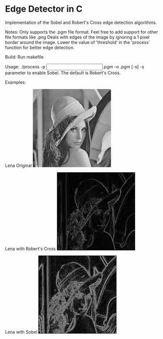 # Edge Detector in C
Implementation of the Sobel and Robert's Cross edge detection algorithms.

Notes:
  Only supports the .pgm file format. Feel free to add support for other file formats like .png
  Deals with edges of the image by ignoring a 1 pixel border around the image.
  Lower the value of 'threshold' in the 'process' function for better edge detection.

Build:
  Run makefile
  
Usage:
  ./process -p <input file name>.pgm -o <output file name>.pgm [-s]
  -s parameter to enable Sobel. The default is Robert's Cross.

Examples:

  Lena Original
  ![Alt text](img/lena.png?raw=true "Lena Original")
  
  Lena with Robert's Cross
  ![Alt text](img/LenaRobertsCross.png?raw=true "Lena with Robert's Cross")
  
  Lena with Sobel
  ![Alt text](img/LenaSobel.png?raw=true "Lena with Sobel")
